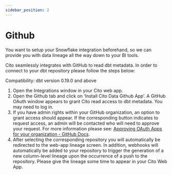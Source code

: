 ```yaml
---
sidebar_position: 2
---
```


# Github

You want to setup your Snowflake integration beforehand, so we can provide you with data lineage all the way down to your BI tools.

Cito seamlessly integrates with GitHub to read dbt metadata. In order to connect to your dbt repository please follow the steps below:

Compatibility: dbt version 0.19.0 and above

1. Open the Integrations window in your Cito web app.
2. Open the Github tab and click on ‘Install Cito Data Github App’. A GitHub OAuth window appears to grant Cito read access to dbt metadata. You may need to log in.
3. If you have admin rights within your GitHub organization, an option to grant access should appear. If the corresponding button indicates to request access, an admin will be contacted who will need to approve your request. For more information please see:  [Approving OAuth Apps for your organization - GitHub Docs](https://docs.github.com/en/organizations/restricting-access-to-your-organizations-data/approving-oauth-apps-for-your-organization).
4. After selecting the corresponding repository you will automatically be redirected to the web-app lineage screen. In addition, webhooks will automatically be added to your repository to trigger the generation of a new column-level lineage upon the occurrence of a push to the repository. Please give the lineage some time to appear in your Cito Web App.

